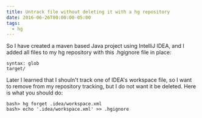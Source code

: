 ```yaml
---
title: Untrack file without deleting it with a hg repository
date: 2016-06-26T00:00:00-05:00
tags:
  - hg
---
```

So I have created a maven based Java project using IntelliJ IDEA, and I added all files to my hg repository with this .hgignore file in place:

    syntax: glob
    target/

Later I learned that I shouln't track one of IDEA's workspace file, so I want to remove from my repository tracking, but I do not want it be deleted. Here is what you should do:
    
    bash> hg forget .idea/workspace.xml
    bash> echo '.idea/workspace.xml' >> .hgignore
